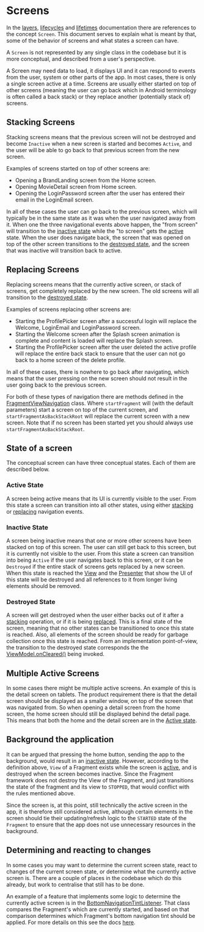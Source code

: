 # Screens

In the [layers](layers.md), [lifecycles](lifecycle.md) and [lifetimes](lifetimes.md) documentation there are references to the concept `Screen`. This document serves to explain what is meant by that, some of the behavior of screens and what states a screen can have.

A `Screen` is not represented by any single class in the codebase but it is more conceptual, and described from a user's perspective.

A Screen may need data to load, it displays UI and it can respond to events from the user, system or other parts of the app. In most cases, there is only a single screen active at a time. Screens are usually either started on top of other screens (meaning the user can go back which in Android terminology is often called a back stack) or they replace another (potentially stack of) screens.

## Stacking Screens

Stacking screens means that the previous screen will not be destroyed and become `Inactive` when a new screen is started and becomes `Active`, and the user will be able to go back to that previous screen from the new screen.

Examples of screens started on top of other screens are:

- Opening a BrandLanding screen from the Home screen.
- Opening MovieDetail screen from Home screen.
- Opening the LoginPassword screen after the user has entered their email in the LoginEmail screen.

In all of these cases the user can go back to the previous screen, which will typically be in the same state as it was when the user navigated away from it. When one the three navigational events above happen, the "from screen" will transition to the [inactive state](#inactive-state) while the "to screen" gets the [active](#active-state) state. When the user does navigate back, the screen that was opened on top of the other screen transitions to the [destroyed state](#destroyed-state), and the screen that was inactive will transition back to active.

## Replacing Screens

Replacing screens means that the currently active screen, or stack of screens, get completely replaced by the new screen. The old screens will all transition to the [destroyed state](#destroyed-state).

Examples of screens replacing other screens are:

- Starting the ProfilePicker screen after a successful login will replace the Welcome, LoginEmail and LoginPassword screen.
- Starting the Welcome screen after the Splash screen animation is complete and content is loaded will replace the Splash screen.
- Starting the ProfilePicker screen after the user deleted the active profile will replace the entire back stack to ensure that the user can not go back to a home screen of the delete profile.

In all of these cases, there is nowhere to go back after navigating, which means that the user pressing on the new screen should not result in the user going back to the previous screen.

For both of these types of navigation there are methods defined in the [FragmentViewNavigation](https://github.bamtech.co/Android/Dmgz/blob/development/core-ui-framework/src/main/java/com/bamtechmedia/dominguez/core/navigation/FragmentViewNavigation.kt) class. Where `startFragment` will (with the default parameters) start a screen on top of the current screen, and `startFragmentAsBackStackRoot` will replace the current screen with a new screen. Note that if no screen has been started yet you should always use `startFragmentAsBackStackRoot`.

## State of a screen

The conceptual screen can have three conceptual states. Each of them are described below.

### Active State

A screen being active means that its UI is currently visible to the user. From this state a screen can transition into all other states, using either [stacking](#stacking-screens) or [replacing](#replacing-screens) navigation events.

### Inactive State

A screen being inactive means that one or more other screens have been stacked on top of this screen. The user can still get back to this screen, but it is currently not visible to the user. From this state a screen can transition into being `Active` if the user navigates back to this screen, or it can be `Destroyed` if the entire stack of screens gets replaced by a new screen. When this state is reached the [View](lifetimes.md#view-of-the-fragment) and the [Presenter](lifetimes.md#presenter) that show the UI of this state will be destroyed and all references to it from longer living elements should be removed.

### Destroyed State

A screen will get destroyed when the user either backs out of it after a [stacking](#stacking-screens) operation, or if it is being [replaced](#replacing-screens). This is a final state of the screen, meaning that no other states can be transitioned to once this state is reached. Also, all elements of the screen should be ready for garbage collection once this state is reached. From an implementation point-of-view, the transition to the destroyed state corresponds the the [ViewModel.onCleared()](lifetimes.md#viewmodel) being invoked.

## Multiple Active Screens

In some cases there might be multiple active screens. An example of this is the detail screen on tablets. The product requirement there is that the detail screen should be displayed as a smaller window, on top of the screen that was navigated from. So when opening a detail screen from the home screen, the home screen should still be displayed behind the detail page. This means that both the home and the detail screen are in the [Active state](#active-state).

## Background the application

It can be argued that pressing the home button, sending the app to the background, would result in an [inactive state](#inactive-state). However, according to the definition above, `View` of a Fragment exists while the screen is [active](#active-state), and is destroyed when the screen becomes inactive. Since the Fragment framework does not destroy the View of the Fragment, and just transitions the state of the fragment and its view to `STOPPED`, that would conflict with the rules mentioned above.

Since the screen is, at this point, still technically the active screen in the app, it is therefore still considered active, although certain elements in the screen should tie their updating/refresh logic to the `STARTED` state of the `Fragment` to ensure that the app does not use unnecessary resources in the background.

## Determining and reacting to changes

In some cases you may want to determine the current screen state, react to changes of the current screen state, or determine what the currently active screen is. There are a couple of places in the codebase which do this already, but work to centralise that still has to be done.

An example of a feature that implements some logic to determine the currently active screen is in the [BottomNavigationTintListener](https://github.bamtech.co/Android/Dmgz/blob/development/features/mainApp/src/main/java/com/bamtechmedia/dominguez/main/BottomNavigationTintListener.kt). That class compares the Fragment's which are currently started, and based on that comparison determines which Fragment's bottom navigation tint should be applied. For more details on this see the docs [here](https://github.bamtech.co/Android/Dmgz/blob/development/docs/HOW_TO_TINT_NAVIGATION_BAR.md).
